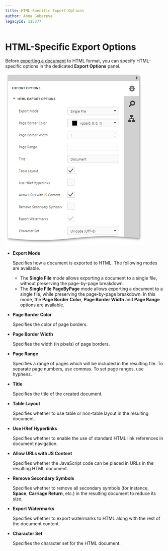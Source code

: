 ```yaml
---
title: HTML-Specific Export Options
author: Anna Gubareva
legacyId: 115377
---
```

# HTML-Specific Export Options
Before [exporting a document](export-a-document.md) to HTML format, you can specify HTML-specific options in the dedicated **Export Options** panel.

![EUD_HTML5DV_HtmlExportOptions](../../../../images/img121799.png)
* **Export Mode**
	
	Specifies how a document is exported to HTML. The following modes are available.
	* The **Single File** mode allows exporting a document to a single file, without preserving the page-by-page breakdown.
	* The **Single File PageByPage** mode allows exporting a document to a single file, while preserving the page-by-page breakdown. In this mode, the **Page Border Color**, **Page Border Width** and **Page Range** options are available.
* **Page Border Color**
	
	Specifies the color of page borders.
* **Page Border Width**
	
	Specifies the width (in pixels) of page borders.
* **Page Range**
	
	Specifies a range of pages which will be included in the resulting file. To separate page numbers, use commas. To set page ranges, use hyphens.
* **Title**
	
	Specifies the title of the created document.
* **Table Layout**
	
	Specifies whether to use table or non-table layout in the resulting document.
* **Use HRef Hyperlinks**
	
	Specifies whether to enable the use of standard HTML link references in document navigation.
* **Allow URLs with JS Content**
	
	Specifies whether the JavaScript code can be placed in URLs in the resulting HTML document.
* **Remove Secondary Symbols**
	
	Specifies whether to remove all secondary symbols (for instance, **Space**, **Carriage Return**, etc.) in the resulting document to reduce its size.
* **Export Watermarks**
	
	Specifies whether to export watermarks to HTML along with the rest of the document content.
* **Character Set**
	
	Specifies the character set for the HTML document.